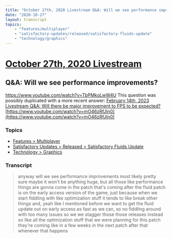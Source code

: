 ```yaml
---
title: "October 27th, 2020 Livestream Q&A: Will we see performance improvements?"
date: "2020-10-27"
layout: transcript
topics:
    - "features/multiplayer"
    - "satisfactory-updates/released/satisfactory-fluids-update"
    - "technology/graphics"
---
```

# [October 27th, 2020 Livestream](../2020-10-27.md)
## Q&A: Will we see performance improvements?
https://www.youtube.com/watch?v=TbPMkoLwW4U
This question was possibly duplicated with a more recent answer: [February 14th, 2023 Livestream Q&A: Will there be major improvement to FPS to be expected?](./yt-mO46zRfJIn0.md) [https://www.youtube.com/watch?v=mO46zRfJIn0](https://www.youtube.com/watch?v=mO46zRfJIn0)


### Topics
* [Features > Multiplayer](../topics/features/multiplayer.md)
* [Satisfactory Updates > Released > Satisfactory Fluids Update](../topics/satisfactory-updates/released/satisfactory-fluids-update.md)
* [Technology > Graphics](../topics/technology/graphics.md)

### Transcript

> anyway will we see performance improvements most likely pretty sure maybe it won't be anything huge, but all those like performance things are gonna come in the patch that's coming after the fluid patch is on the early access version of the game, just because when we start fiddling with like optimization stuff it tends to like break other things and, yeah like I mentioned before we want to get the fluid update out on early access as fast as we can, so no fiddling around with too many issues so we we stagger those those releases instead so like all the optimization stuff that we were planning for this patch they're coming like in a few weeks in the next patch after that whenever that happens
